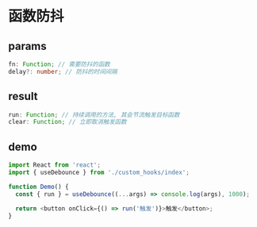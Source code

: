# 函数防抖

## params

```ts
fn: Function; // 需要防抖的函数
delay?: number; // 防抖的时间间隔
```

## result

```ts
run: Function; // 持续调用的方法, 其会节流触发目标函数
clear: Function; // 立即取消触发函数
```

## demo

```js
import React from 'react';
import { useDebounce } from './custom_hooks/index';

function Demo() {
  const { run } = useDebounce((...args) => console.log(args), 1000);

  return <button onClick={() => run('触发')}>触发</button>;
}
```
